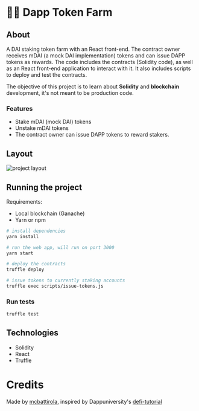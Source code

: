 
# 🧑‍🌾 Dapp Token Farm

## About
A DAI staking token farm with an React front-end.
The contract owner receives mDAI (a mock DAI implementation) tokens and can issue DAPP tokens as rewards.
The code includes the contracts (Solidity code), as well as an React front-end application to interact with it.
It also includes scripts to deploy and test the contracts.

The objective of this project is to learn about **Solidity** and **blockchain** development, it's not meant to be production code.

### Features
- Stake mDAI (mock DAI) tokens
- Unstake mDAI tokens
- The contract owner can issue DAPP tokens to reward stakers.

## Layout
<p>
<img src="https://github.com/mcbattirola/defi-token-farm/blob/main/layout.png" alt="project layout" />
</p>

## Running the project
Requirements:
- Local blockchain (Ganache)
- Yarn or npm
```bash
# install dependencies
yarn install

# run the web app, will run on port 3000
yarn start 

# deploy the contracts
truffle deploy

# issue tokens to currently staking accounts
truffle exec scripts/issue-tokens.js
```
### Run tests
```bash
truffle test
```

## Technologies
- Solidity
- React
- Truffle

# Credits
Made by [mcbattirola](https://github.com/mcbattirola), inspired by Dappuniversity's [defi-tutorial](https://github.com/dappuniversity/defi_tutorial)

